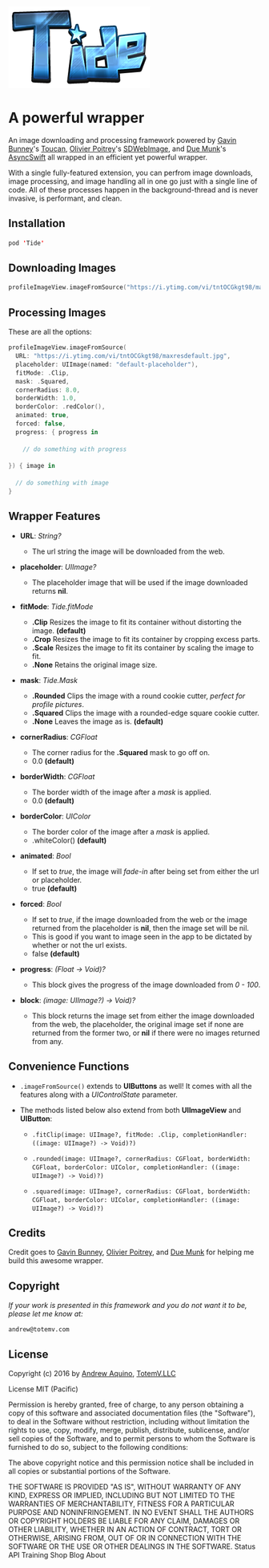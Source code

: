 
![GitHub Logo](tide-logo.png)

# A powerful wrapper

An image downloading and processing framework powered by [Gavin Bunney](https://github.com/gavinbunney)'s [Toucan](https://github.com/gavinbunney/Toucan), [Olivier Poitrey](https://github.com/rs)'s [SDWebImage](https://github.com/rs/SDWebImage), and [Due Munk](https://github.com/duemunk)'s [AsyncSwift](https://github.com/duemunk/Async) all wrapped in an efficient yet powerful wrapper.

With a single fully-featured extension, you can perfrom image downloads, image processing, and image handling all in one go just with a single line of code. All of these processes happen in the background-thread and is never invasive, is performant, and clean.

## Installation

``` Swift
pod 'Tide'
```

## Downloading Images

```Swift
profileImageView.imageFromSource("https://i.ytimg.com/vi/tntOCGkgt98/maxresdefault.jpg")
```

## Processing Images

These are all the options:

```Swift
profileImageView.imageFromSource(
  URL: "https://i.ytimg.com/vi/tntOCGkgt98/maxresdefault.jpg",
  placeholder: UIImage(named: "default-placeholder"),
  fitMode: .Clip,
  mask: .Squared,
  cornerRadius: 8.0,
  borderWidth: 1.0,
  borderColor: .redColor(),
  animated: true,
  forced: false,
  progress: { progress in

  	// do something with progress

}) { image in

  // do something with image
}
```

## Wrapper Features

- **URL**:	*String?*

	* The url string the image will be downloaded from the web.

- **placeholder**: *UIImage?*

	* The placeholder image that will be used if the image downloaded returns **nil**.

- **fitMode**: *Tide.fitMode*

	* **.Clip** Resizes the image to fit its container without distorting the image. **(default)**
	* **.Crop** Resizes the image to fit its container by cropping excess parts.
	* **.Scale** Resizes the image to fit its container by scaling the image to fit.
	* **.None** Retains the original image size.

- **mask**: *Tide.Mask*

	* **.Rounded** Clips the image with a round cookie cutter, *perfect for profile pictures*.
	* **.Squared** Clips the image with a rounded-edge square cookie cutter.
	* **.None** Leaves the image as is. **(default)**

- **cornerRadius**: *CGFloat*

	* The corner radius for the **.Squared** mask to go off on.
	* 0.0 **(default)**

- **borderWidth**: *CGFloat*

	* The border width of the image after a *mask* is applied.
	* 0.0 **(default)**

- **borderColor**: *UIColor*

	* The border color of the image after a *mask* is applied.
	* .whiteColor() **(default)**

- **animated**: *Bool*

	* If set to *true*, the image will *fade-in* after being set from either the url or placeholder.
	* true **(default)**

- **forced**: *Bool*

	* If set to *true*, if the image downloaded from the web or the image returned from the placeholder is **nil**, then the image set will be nil.
	* This is good if you want to image seen in the app to be dictated by whether or not the url exists.
	* false **(default)**

- **progress**: *(Float -> Void)?*

	* This block gives the progress of the image downloaded from *0 - 100*.

- **block**: *(image: UIImage?) -> Void)?*

	* This block returns the image set from either the image downloaded from the web, the placeholder, the original image set if none are returned from the former two, or **nil** if there were no images returned from any.

## Convenience Functions

* ```.imageFromSource()``` extends to **UIButtons** as well! It comes with all the features along with a *UIControlState* parameter.

* The methods listed below also extend from both **UIImageView** and **UIButton**:

	* ```.fitClip(image: UIImage?, fitMode: .Clip, completionHandler: ((image: UIImage?) -> Void)?)```

	* ```.rounded(image: UIImage?, cornerRadius: CGFloat, borderWidth: CGFloat, borderColor: UIColor, completionHandler: ((image: UIImage?) -> Void)?)```

	* ```.squared(image: UIImage?, cornerRadius: CGFloat, borderWidth: CGFloat, borderColor: UIColor, completionHandler: ((image: UIImage?) -> Void)?)```

## Credits

Credit goes to [Gavin Bunney](https://github.com/gavinbunney), [Olivier Poitrey](https://github.com/rs), and [Due Munk](https://github.com/duemunk) for helping me build this awesome wrapper.

## Copyright

*If your work is presented in this framework and you do not want it to be, please let me know at:*

 ```
 andrew@totemv.com
 ```

## License

Copyright (c) 2016 by [Andrew Aquino](http://totemv.com/drewkiino/), [TotemV.LLC](http://totemv.com/)

License MIT (Pacific)

Permission is hereby granted, free of charge, to any person obtaining a copy
of this software and associated documentation files (the "Software"), to deal
in the Software without restriction, including without limitation the rights
to use, copy, modify, merge, publish, distribute, sublicense, and/or sell
copies of the Software, and to permit persons to whom the Software is
furnished to do so, subject to the following conditions:

The above copyright notice and this permission notice shall be included in
all copies or substantial portions of the Software.

THE SOFTWARE IS PROVIDED "AS IS", WITHOUT WARRANTY OF ANY KIND, EXPRESS OR
IMPLIED, INCLUDING BUT NOT LIMITED TO THE WARRANTIES OF MERCHANTABILITY,
FITNESS FOR A PARTICULAR PURPOSE AND NONINFRINGEMENT. IN NO EVENT SHALL THE
AUTHORS OR COPYRIGHT HOLDERS BE LIABLE FOR ANY CLAIM, DAMAGES OR OTHER
LIABILITY, WHETHER IN AN ACTION OF CONTRACT, TORT OR OTHERWISE, ARISING FROM,
OUT OF OR IN CONNECTION WITH THE SOFTWARE OR THE USE OR OTHER DEALINGS IN
THE SOFTWARE.
Status API Training Shop Blog About

